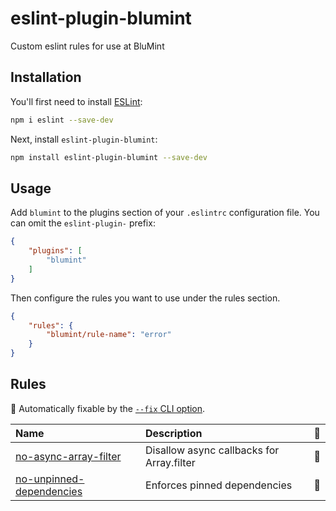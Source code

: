 # eslint-plugin-blumint

Custom eslint rules for use at BluMint

## Installation

You'll first need to install [ESLint](https://eslint.org/):

```sh
npm i eslint --save-dev
```

Next, install `eslint-plugin-blumint`:

```sh
npm install eslint-plugin-blumint --save-dev
```

## Usage

Add `blumint` to the plugins section of your `.eslintrc` configuration file. You can omit the `eslint-plugin-` prefix:

```json
{
    "plugins": [
        "blumint"
    ]
}
```


Then configure the rules you want to use under the rules section.

```json
{
    "rules": {
        "blumint/rule-name": "error"
    }
}
```

## Rules

<!-- begin auto-generated rules list -->

🔧 Automatically fixable by the [`--fix` CLI option](https://eslint.org/docs/user-guide/command-line-interface#--fix).

| Name                                                               | Description                               | 🔧 |
| :----------------------------------------------------------------- | :---------------------------------------- | :- |
| [no-async-array-filter](docs/rules/no-async-array-filter.md)       | Disallow async callbacks for Array.filter | 🔧 |
| [no-unpinned-dependencies](docs/rules/no-unpinned-dependencies.md) | Enforces pinned dependencies              | 🔧 |

<!-- end auto-generated rules list -->


